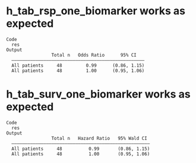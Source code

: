 # h_tab_rsp_one_biomarker works as expected

    Code
      res
    Output
                     Total n   Odds Ratio      95% CI   
      ——————————————————————————————————————————————————
      All patients     48         0.99      (0.86, 1.15)
      All patients     48         1.00      (0.95, 1.06)

# h_tab_surv_one_biomarker works as expected

    Code
      res
    Output
                     Total n   Hazard Ratio   95% Wald CI 
      ————————————————————————————————————————————————————
      All patients     48          0.99       (0.86, 1.15)
      All patients     48          1.00       (0.95, 1.06)

